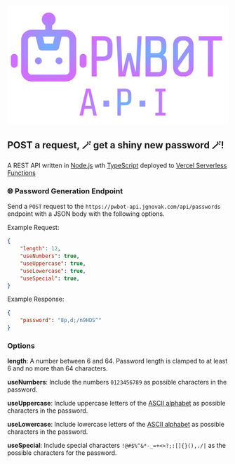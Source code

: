 ![](images/logo.svg)

## POST a request, 🪄 get a shiny new password 🪄!

A REST API written in [Node.js](https://nodejs.org/en) wth [TypeScript](https://www.typescriptlang.org/) deployed to [Vercel Serverless Functions](https://vercel.com/docs/concepts/functions/serverless-functions)


### 🌐 Password Generation Endpoint

Send a `POST` request to the `https://pwbot-api.jgnovak.com/api/passwords` endpoint with a JSON body with the following options.

Example Request:

```json
{
    "length": 12,
    "useNumbers": true,
    "useUppercase": true,
    "useLowercase": true,
    "useSpecial": true,
}
```

Example Response:

```json
{
    "password": "8p,d;/n9HDS^"
}
```

### Options

**length**: A number between 6 and 64. Password length is clamped to at least 6 and no more than 64 characters.

**useNumbers**: Include the numbers `0123456789` as possible characters in the password.

**useUppercase**: Include uppercase letters of the [ASCII alphabet](https://en.wikipedia.org/wiki/ASCII) as possible characters in the password.

**useLowercase**: Include lowercase letters of the [ASCII alphabet](https://en.wikipedia.org/wiki/ASCII) as possible characters in the password.

**useSpecial**: Include special characters `!@#$%^&*-_=+<>?;:[]{}(),./|` as the possible characters for the password.

